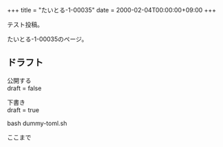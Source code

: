+++
title = "たいとる-1-00035"
date = 2000-02-04T00:00:00+09:00
+++

テスト投稿。

たいとる-1-00035のページ。


## ドラフト

公開する  
draft = false

下書き  
draft = true

bash dummy-toml.sh

ここまで
